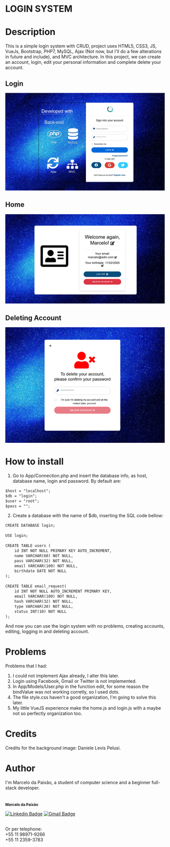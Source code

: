 # LOGIN SYSTEM

# Description
This is a simple login system with CRUD, project uses HTML5, CSS3, JS, VueJs, Bootstrap, PHP7, MySQL, Ajax (Not now, but I'll do a few alterations in future and include), and MVC architecture. In this project, we can create an account, login, edit your personal information and complete delete your account.

## Login
![](/Public/img/printscreenLogin.png)

## Home
![](/Public/img/printscreenHome.png)

## Deleting Account
![](/Public/img/printscreenDelete.png)

# How to install
1. Go to App/Connection.php and insert the database info, as host, database name, login and password. By default are:
```
$host = "localhost";
$db = "login";
$user = "root";
$pass = "";
```

2. Create a database with the name of $db, inserting the SQL code bellow:
```
CREATE DATABASE login;

USE login;

CREATE TABLE users (
	id INT NOT NULL PRIMARY KEY AUTO_INCREMENT,
    name VARCHAR(60) NOT NULL,
    pass VARCHAR(32) NOT NULL,
    email VARCHAR(100) NOT NULL,
    birthdate DATE NOT NULL
);

CREATE TABLE email_request(
    id INT NOT NULL AUTO_INCREMENT PRIMARY KEY,
	email VARCHAR(100) NOT NULL,
    hash VARCHAR(32) NOT NULL,
    type VARCHAR(20) NOT NULL,
    status INT(10) NOT NULL
);
```
And now you can use the login system with no problems, creating accounts, editing, logging in and deleting account.

# Problems
Problems that I had:

1. I could not implement Ajax already, I alter this later.
2. Login using Facebook, Gmail or Twitter is not implemented.
3. In App/Models/User.php in the function edit, for some reason the bindValue was not working corretly, so I used dots.
4. The file style.css haven't a good organization, I'm going to solve this later.
5. My little VueJS experience make the home.js and login.js with a maybe not so perfectly organization too. 

# Credits
Credits for the background image: Daniele Levis Pelusi.

# Author
I'm Marcelo da Paixão, a student of computer science and a beginner full-stack developer.

<a href="https://github.com/marcel0paixao">
 <img style="border-radius: 50%;" src="https://avatars.githubusercontent.com/u/74371070?s=460&u=dc96807a34bd825b3ee1b12178e7c852ea1a7131&v=4" width="100px;" alt=""/>
 <br />
 <sub><b>Marcelo da Paixão</b></sub></a>

[![Linkedin Badge](https://img.shields.io/badge/-Marcelo-blue?style=flat-square&logo=Linkedin&logoColor=white&link=https://www.linkedin.com/in/marcelo-da-paix%C3%A3o-silva-123677194/)](https://www.linkedin.com/in/marcelo-da-paix%C3%A3o-silva-123677194/) 
[![Gmail Badge](https://img.shields.io/badge/-marceloht461@gmail.com-c14438?style=flat-square&logo=Gmail&logoColor=white&link=mailto:marceloht461@gmail.com)](marceloht461@gmail.com)

<br />
Or per telephone: 
<br />
+55 11 98971-9266
<br />
+55 11 2359-3783
